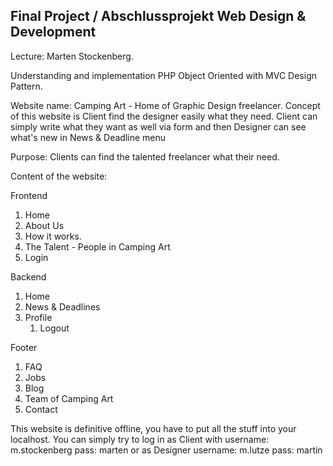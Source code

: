 Final Project / Abschlussprojekt Web Design & Development
-

Lecture: Marten Stockenberg.

Understanding and implementation PHP Object Oriented with MVC Design Pattern.

Website name: Camping Art - Home of Graphic Design freelancer.
Concept of this website is Client find the designer easily what they need. Client can simply write what they want as well via form and then Designer can see what's new in News & Deadline menu

Purpose: Clients can find the talented freelancer what their need.

Content of the website:

Frontend
1. Home
2. About Us
3. How it works.
4. The Talent - People in Camping Art
5. Login

Backend
1. Home
2. News & Deadlines
3. Profile
    1. Logout

Footer
1. FAQ
2. Jobs
3. Blog
4. Team of Camping Art
5. Contact

This website is definitive offline, you have to put all the stuff into your localhost.
You can simply try to log in as Client with username: m.stockenberg pass: marten or as Designer username: m.lutze pass: martin
